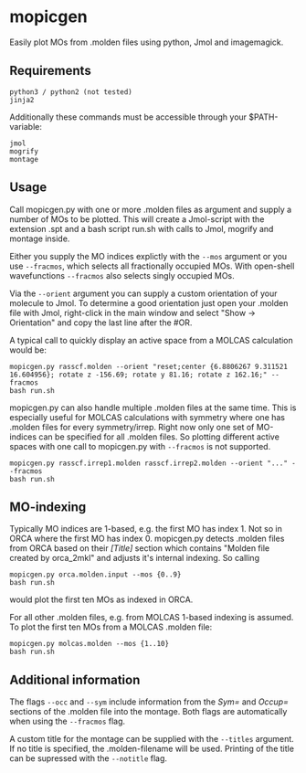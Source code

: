 # mopicgen
Easily plot MOs from .molden files using python, Jmol and imagemagick.
## Requirements

    python3 / python2 (not tested)
    jinja2
Additionally these commands must be accessible through your $PATH-variable:

    jmol
    mogrify
    montage
## Usage
Call mopicgen.py with one or more .molden files as argument and supply a number of MOs to be plotted. This will create a Jmol-script with the extension .spt and a bash script run.sh with calls to Jmol, mogrify and montage inside.

Either you supply the MO indices explictly with the `--mos` argument or you use `--fracmos`, which selects all fractionally occupied MOs. With open-shell wavefunctions `--fracmos` also selects singly occupied MOs.

Via the `--orient` argument you can supply a custom orientation of your molecule to Jmol. To determine a good orientation just open your .molden file with Jmol, right-click in the main window and select "Show -> Orientation" and copy the last line after the #OR.

A typical call to quickly display an active space from a MOLCAS calculation would be:

    mopicgen.py rasscf.molden --orient "reset;center {6.8806267 9.311521 16.604956}; rotate z -156.69; rotate y 81.16; rotate z 162.16;" --fracmos
    bash run.sh

mopicgen.py can also handle multiple .molden files at the same time. This is especially useful for MOLCAS calculations with symmetry where one has .molden files for every symmetry/irrep. Right now only one set of MO-indices can be specified for all .molden files. So plotting different active spaces with one call to mopicgen.py with `--fracmos` is not supported.

    mopicgen.py rasscf.irrep1.molden rasscf.irrep2.molden --orient "..." --fracmos
    bash run.sh
    
## MO-indexing
Typically MO indices are 1-based, e.g. the first MO has index 1. Not so in ORCA where the first MO has index 0. mopicgen.py detects .molden files from ORCA based on their *[Title]* section which contains "Molden file created by orca_2mkl" and adjusts it's internal indexing. So calling

    mopicgen.py orca.molden.input --mos {0..9}
    bash run.sh
    
would plot the first ten MOs as indexed in ORCA.

For all other .molden files, e.g. from MOLCAS 1-based indexing is assumed. To plot the first ten MOs from a MOLCAS .molden file:

    mopicgen.py molcas.molden --mos {1..10}
    bash run.sh

## Additional information
The flags `--occ` and `--sym` include information from the *Sym=* and *Occup=* sections of the .molden file into the montage. Both flags are automatically when using the `--fracmos` flag.

A custom title for the montage can be supplied with the `--titles` argument. If no title is specified, the .molden-filename will be used. Printing of the title can be supressed with the `--notitle` flag.
